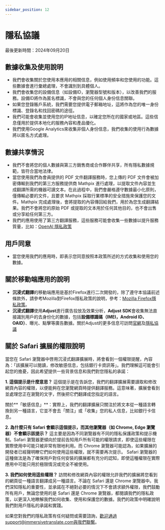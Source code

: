```yaml
---
sidebar_position: 12
---
```


# 隱私協議

最後更新時間：2024年09月20日

## 數據收集及使用說明

- 我們會收集關於您使用本應用的相關信息，例如使用頻率和您使用的功能。這些數據會進行彙總處理，不會識別到具體個人。
- 我們會收集您的設備信息（如設備ID，瀏覽器型號和版本），以改善我們的服務。設備ID將作為匿名標識，不會與您的任何個人身份信息關聯。
- 如果您登錄賬戶系統，我們需要您提供電子郵箱地址，這將作為您的唯一身份標識、登錄名和找回密碼的途徑。
- 我們可能會收集並使用您的IP地址信息，以確定您所在的國家或地區。這些信息僅用於提供本地化的服務內容和產品優化。
- 我們使用Google Analytics來收集非個人身份信息，我們收集的使用行為數據將以匿名方式處理。

## 數據共享情況

- 我們不會將您的個人數據與第三方銷售商或合作夥伴共享，所有隱私數據規範，皆符合當地法律。
- 當您使用我們為會員提供的 PDF 文件翻譯服務時，您上傳的 PDF 文件會被加密傳輸到我們的第三方服務提供商 Mathpix 進行處理，以提取文件內容並生成翻譯所需的機器可讀文本。在此過程中，我們會嚴格遵守數據最小化原則，僅傳輸必要的文件，且要求 Mathpix 採取行業標準的安全措施來保護您的文件。Mathpix 完成處理後，會將提取的內容傳回給我們，用於為您生成翻譯結果。我們不會將您的原始 PDF 或提取的文本用於任何其他目的，也不會出售或分享給任何第三方。
- 我們的應用使用了第三方翻譯服務，這些服務可能會收集一些數據以提升服務質量，比如：[OpenAI 隱私政策](https://openai.com/policies/privacy-policy/)

## 用戶同意

- 當您使用我們的應用時，即表示您同意按照本政策所述的方式收集和使用您的數據。

## 關於移動端應用的說明

- **沉浸式翻譯**的移動端應用是基於Firefox進行二次開發的，除了遵守本協議前述條款外，請參考Mozilla對Firefox隱私政策的說明，參考：[Mozilla Firefox隱私政策](https://www.mozilla.org/zh-CN/privacy/firefox/)。
- **沉浸式翻譯**使用**Adjust**進行廣告投放及效果分析，**Adjust SDK**會收集無法直接識別用戶的去身份化的數據，包括**設備標識碼（IMEI，Android ID、OAID）**、曝光、點擊等廣告數據。關於Adjust的更多信息可訪問[官網](https://www.adjust.com/)及[隱私協議](https://www.adjust.com/terms/privacy-policy/)

## 關於 Safari 擴展的權限說明
當您在 Safari 瀏覽器中啓用沉浸式翻譯擴展時，將會看到一個權限提醒，內容為：「該擴展可以閱讀，修改敏感信息，包括銀行卡資訊等」。我們理解這可能會引起您的擔憂，因此希望提供一些背景信息和我們對您隱私的承諾：

**1. 這個提示是什麼意思？**
這個提示是在告訴您，我們的翻譯擴展需要讀取和修改網頁內容的權限，以便能夠在您瀏覽網頁時提供翻譯服務。這意味著，擴展會看到並處理您正在瀏覽的文字，然後把它們翻譯成您指定的語言。

關於**「敏感信息」**：實際上，我們的翻譯擴展只關注於將文本從一種語言轉換到另一種語言，它並不會去「關注」或「收集」您的私人信息，比如銀行卡信息。

**2. 為什麼只有 Safari 會顯示這個提示，而其他瀏覽器（如 Chrome, Edge 瀏覽器）不會顯示該提示？**
這主要是因為不同瀏覽器有不同的隱私保護政策和提示機制。Safari 瀏覽器更傾向於提前告知用戶所有可能的權限請求，即使這些權限在實際使用中可能只被非常有限地利用。而 Chrome 瀏覽器可能認為，如果擴展的開發者已經聲明瞭它們如何使用這些權限，就不需要再次提示。
Safari 瀏覽器的這種做法是為了確保用戶對任何安裝的擴展都有充分的認知，即使這種權限在實際應用中可能只用於極限情況或完全不被使用。

**3. 我們如何使用這些權限？**
訪問和修改網頁內容的權限允許我們的擴展將您看到的網頁從一種語言翻譯成另一種語言。不論在 Safari 還是 Chrome 瀏覽器中。我們深知隱私的重要性，並承諾在不絕對必要的情況下不會請求額外權限，我們鼓勵所有用戶，無論您使用的是 Safari 還是 Chrome 瀏覽器，都閱讀我們的隱私政策，以更深入地瞭解我們如何收集、使用和保護您的數據。我們的政策中明確說明我們對用戶隱私的承諾和實踐。

如果您對我們的隱私政策有任何疑問或需要諮詢，歡迎通過support@immersivetranslate.com與我們聯繫。
